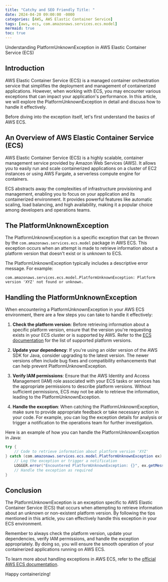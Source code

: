 ```yaml
---
title: "Catchy and SEO Friendly Title: "
date: 2024-04-20 09:00:00 -0000
categories: [AWS, AWS Elastic Container Service]
tags: [aws, ecs, com.amazonaws.services.ecs.model]
mermaid: true
toc: true
---
```


Understanding PlatformUnknownException in AWS Elastic Container Service (ECS)

## Introduction 
AWS Elastic Container Service (ECS) is a managed container orchestration service that simplifies the deployment and management of containerized applications. However, when working with ECS, you may encounter various exceptions that can impact your application's performance. In this article, we will explore the PlatformUnknownException in detail and discuss how to handle it effectively.

Before diving into the exception itself, let's first understand the basics of AWS ECS.

## An Overview of AWS Elastic Container Service (ECS)
AWS Elastic Container Service (ECS) is a highly scalable, container management service provided by Amazon Web Services (AWS). It allows you to easily run and scale containerized applications on a cluster of EC2 instances or using AWS Fargate, a serverless compute engine for containers.

ECS abstracts away the complexities of infrastructure provisioning and management, enabling you to focus on your application and its containerized environment. It provides powerful features like automatic scaling, load balancing, and high availability, making it a popular choice among developers and operations teams.

## The PlatformUnknownException
The PlatformUnknownException is a specific exception that can be thrown by the `com.amazonaws.services.ecs.model` package in AWS ECS. This exception occurs when an attempt is made to retrieve information about a platform version that doesn't exist or is unknown to ECS.

The PlatformUnknownException typically includes a descriptive error message. For example:
```
com.amazonaws.services.ecs.model.PlatformUnknownException: Platform version 'XYZ' not found or unknown.
```

## Handling the PlatformUnknownException
When encountering a PlatformUnknownException in your AWS ECS environment, there are a few steps you can take to handle it effectively:

1. **Check the platform version**: Before retrieving information about a specific platform version, ensure that the version you're requesting exists in your ECS cluster or is supported by AWS. Refer to the [ECS documentation](https://docs.aws.amazon.com/AmazonECS/latest/developerguide/platform_versions.html) for the list of supported platform versions.

2. **Update your dependency**: If you're using an older version of the AWS SDK for Java, consider upgrading to the latest version. The newer versions often include bug fixes and compatibility enhancements that can help prevent PlatformUnknownException.

3. **Verify IAM permissions**: Ensure that the AWS Identity and Access Management (IAM) role associated with your ECS tasks or services has the appropriate permissions to describe platform versions. Without sufficient permissions, ECS may not be able to retrieve the information, leading to the PlatformUnknownException.

4. **Handle the exception**: When catching the PlatformUnknownException, make sure to provide appropriate feedback or take necessary action in your code. For example, you can log the exception details for analysis or trigger a notification to the operations team for further investigation.

Here is an example of how you can handle the PlatformUnknownException in Java:

```java
try {
    // Code to retrieve information about platform version 'XYZ'
} catch (com.amazonaws.services.ecs.model.PlatformUnknownException ex) {
    // Log the exception or trigger a notification
    LOGGER.error("Encountered PlatformUnknownException: {}", ex.getMessage());
    // Handle the exception as required
}
```

## Conclusion
The PlatformUnknownException is an exception specific to AWS Elastic Container Service (ECS) that occurs when attempting to retrieve information about an unknown or non-existent platform version. By following the tips mentioned in this article, you can effectively handle this exception in your ECS environment.

Remember to always check the platform version, update your dependencies, verify IAM permissions, and handle the exception appropriately. By doing so, you will ensure the smooth operation of your containerized applications running on AWS ECS.

To learn more about handling exceptions in AWS ECS, refer to the [official AWS ECS documentation](https://docs.aws.amazon.com/AmazonECS/latest/developerguide/federated-search-exceptions.html).

Happy containerizing!